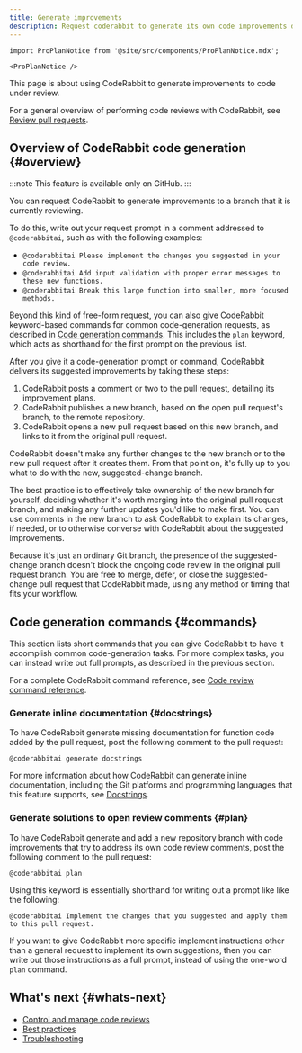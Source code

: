 ```yaml
---
title: Generate improvements
description: Request coderabbit to generate its own code improvements during code reviews
---
```


```mdx-code-block
import ProPlanNotice from '@site/src/components/ProPlanNotice.mdx';

<ProPlanNotice />
```

This page is about using CodeRabbit to generate improvements to code under review.

For a general overview of performing code reviews with CodeRabbit, see [Review pull requests](/guides/code-review-overview).

## Overview of CodeRabbit code generation {#overview}

:::note
This feature is available only on GitHub.
:::

You can request CodeRabbit to generate improvements to a branch that it is currently reviewing.

To do this, write out your request prompt in a comment addressed to `@coderabbitai`,
such as with the following examples:

- `@coderabbitai Please implement the changes you suggested in your code review.`
- `@coderabbitai Add input validation with proper error messages to these new functions.`
- `@coderabbitai Break this large function into smaller, more focused methods.`

Beyond this kind of free-form request, you can also give CodeRabbit keyword-based
commands for common code-generation requests, as described in [Code generation commands](#commands).
This includes the `plan` keyword, which acts as shorthand for the first prompt on the
previous list.

After you give it a code-generation prompt or command, CodeRabbit delivers its suggested improvements by taking these steps:

1. CodeRabbit posts a comment or two to the pull request, detailing its improvement plans.
1. CodeRabbit publishes a new branch, based on the open pull request's branch, to the remote repository.
1. CodeRabbit opens a new pull request based on this new branch, and links to it from the original pull request.

CodeRabbit doesn't make any further changes to the new branch or to the new pull request
after it creates them. From that point on, it's fully up to you what to do with the new, suggested-change branch.

The best practice is to effectively take ownership of the new branch for yourself,
deciding whether it's worth merging into the original pull request branch, and making
any further updates you'd like to make first. You can use comments in the new branch
to ask CodeRabbit to explain its changes, if needed, or to otherwise converse with
CodeRabbit about the suggested improvements.

Because it's just an ordinary Git branch, the presence of the suggested-change branch
doesn't block the ongoing code review in the original pull request branch. You are
free to merge, defer, or close the suggested-change pull request that CodeRabbit made, using any method or timing that fits
your workflow.

## Code generation commands {#commands}

This section lists short commands that you can give CodeRabbit to have it accomplish
common code-generation tasks. For more complex tasks, you can instead write out full
prompts, as described in the previous section.

For a complete CodeRabbit command reference, see [Code review command reference](/reference/review-commands).

### Generate inline documentation {#docstrings}

To have CodeRabbit generate missing documentation for function code added by
the pull request, post the following comment to the
pull request:

```text
@coderabbitai generate docstrings
```

For more information about how CodeRabbit can generate inline documentation, including
the Git platforms and programming languages that this feature supports, see
[Docstrings](/finishing-touches/docstrings).

### Generate solutions to open review comments {#plan}

To have CodeRabbit generate and add a new repository branch with code improvements
that try to address its own code review comments, post the following comment to the
pull request:

```text
@coderabbitai plan
```

Using this keyword is essentially shorthand for writing out a prompt like like the following:

```text
@coderabbitai Implement the changes that you suggested and apply them to this pull request.
```

If you want to give CodeRabbit more specific implement instructions other than a general
request to implement its own suggestions, then you can write out those instructions
as a full prompt, instead of using the one-word `plan` command.

## What's next {#whats-next}

- [Control and manage code reviews](/guides/commands)
- [Best practices](/guides/code-review-best-practices)
- [Troubleshooting](/guides/code-review-troubleshooting)
